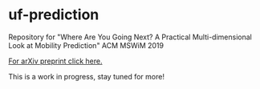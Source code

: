 # uf-prediction
Repository for "Where Are You Going Next? A Practical Multi-dimensional Look at Mobility Prediction" ACM MSWiM 2019

[For arXiv preprint click here.](https://arxiv.org/abs/1903.00951)

This is a work in progress, stay tuned for more!

